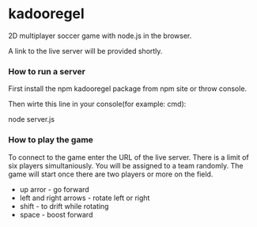 # kadooregel
2D multiplayer soccer game with node.js in the browser.

A link to the live server will be provided shortly.

### How to run a server
First install the npm kadooregel package from npm site or throw console.

Then wirte this line in your console(for example: cmd):

node server.js

### How to play the game

To connect to the game enter the URL of the live server.
There is a limit of six players simultaniously.
You will be assigned to a team randomly.
The game will start once there are two players or more on the field.

* up arror - go forward
* left and right arrows - rotate left or right
* shift - to drift while rotating
* space - boost forward
